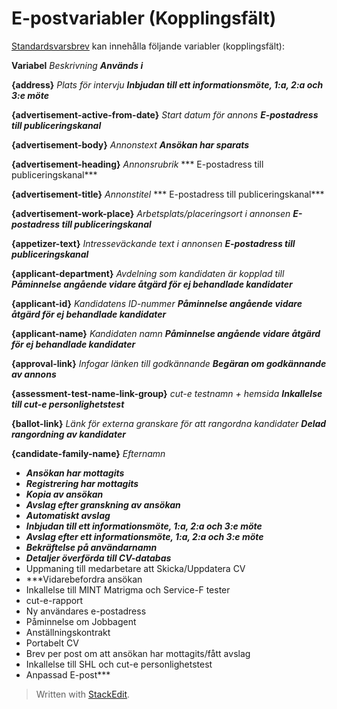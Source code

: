 # E-postvariabler (Kopplingsfält)

[Standardsvarsbrev](standard_response_email_types.htm)  kan innehålla följande variabler (kopplingsfält):

**Variabel**
*Beskrivning*
***Används i***

**{address}**
*Plats för intervju*
***Inbjudan till ett informationsmöte, 1:a, 2:a och 3:e möte***

**{advertisement-active-from-date}**
*Start datum för annons*
***E-postadress till publiceringskanal***

**{advertisement-body}**
*Annonstext*
***Ansökan har sparats***

**{advertisement-heading}**
*Annonsrubrik*
***  E-postadress till publiceringskanal***

**{advertisement-title}**
*Annonstitel*
***  E-postadress till publiceringskanal***

**{advertisement-work-place}**
*Arbetsplats/placeringsort i annonsen*
***E-postadress till publiceringskanal***

**{appetizer-text}**
*Intresseväckande text i annonsen*
***E-postadress till publiceringskanal***

**{applicant-department}**
*Avdelning som kandidaten är kopplad till*
***Påminnelse angående vidare åtgärd för ej behandlade kandidater***

**{applicant-id}**
*Kandidatens ID-nummer*
***Påminnelse angående vidare åtgärd för ej behandlade kandidater***

**{applicant-name}**
*Kandidaten namn*
***Påminnelse angående vidare åtgärd för ej behandlade kandidater***

**{approval-link}**
*Infogar länken till godkännande*
***Begäran om godkännande av annons***

**{assessment-test-name-link-group}**
*cut-e testnamn + hemsida*
***Inkallelse till cut-e personlighetstest***

**{ballot-link}**
*Länk för externa granskare för att rangordna kandidater*
***Delad rangordning av kandidater***

**{candidate-family-name}**
*Efternamn*
- ***Ansökan har mottagits***
- ***Registrering har mottagits***
- ***Kopia av ansökan***
- ***Avslag efter granskning av ansökan***
- ***Automatiskt avslag***
- ***Inbjudan till ett informationsmöte, 1:a, 2:a och 3:e möte***
- ***Avslag efter ett informationsmöte, 1:a, 2:a och 3:e möte***
- ***Bekräftelse på användarnamn***
- ***Detaljer överförda till CV-databas*** 
- Uppmaning till medarbetare att Skicka/Uppdatera CV
- ***Vidarebefordra ansökan
 - Inkallelse till MINT Matrigma och Service-F tester
- cut-e-rapport
- Ny användares e-postadress
- Påminnelse om Jobbagent
- Anställningskontrakt
- Portabelt CV
- Brev per post om att ansökan har mottagits/fått avslag
- Inkallelse till SHL och cut-e personlighetstest
- Anpassad E-post***

> Written with [StackEdit](https://stackedit.io/).
<!--stackedit_data:
eyJoaXN0b3J5IjpbMTc0MDU2NDczOSwtMTY5Mzc0MjM1OCwxMz
EzMDQ5OTE5XX0=
-->